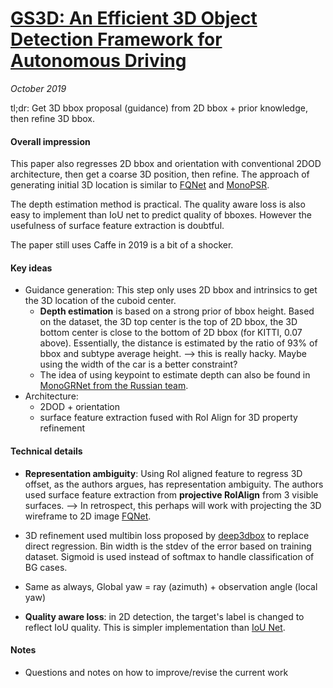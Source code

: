 # [GS3D: An Efficient 3D Object Detection Framework for Autonomous Driving](https://arxiv.org/abs/1903.10955)

_October 2019_

tl;dr: Get 3D bbox proposal (guidance) from 2D bbox + prior knowledge, then refine 3D bbox. 

#### Overall impression
This paper also regresses 2D bbox and orientation with conventional 2DOD architecture, then get a coarse 3D position, then refine. The approach of generating initial 3D location is similar to [FQNet](fqnet.md) and [MonoPSR](monopsr.md).

The depth estimation method is practical. The quality aware loss is also easy to implement than IoU net to predict quality of bboxes. However the usefulness of surface feature extraction is doubtful. 

The paper still uses Caffe in 2019 is a bit of a shocker. 


#### Key ideas
- Guidance generation: This step only uses 2D bbox and intrinsics to get the 3D location of the cuboid center.
	- **Depth estimation** is based on a strong prior of bbox height. Based on the dataset, the 3D top center is the top of 2D bbox, the 3D bottom center is close to the bottom of 2D bbox (for KITTI, 0.07 above). Essentially, the distance is estimated by the ratio of 93% of bbox and subtype average height. --> this is really hacky. Maybe using the width of the car is a better constraint?
	- The idea of using keypoint to estimate depth can also be found in [MonoGRNet from the Russian team](monogrnet_russian.md).
- Architecture: 
	- 2DOD + orientation
	- surface feature extraction fused with RoI Align for 3D property refinement


#### Technical details
- **Representation ambiguity**: Using RoI aligned feature to regress 3D offset, as the authors argues, has representation ambiguity. The authors used surface feature extraction from **projective RoIAlign** from 3 visible surfaces. --> In retrospect, this perhaps will work with projecting the 3D wireframe to 2D image [FQNet](fqnet.md).
- 3D refinement used multibin loss proposed by [deep3dbox](deep3dbox.md) to replace direct regression. Bin width is the stdev of the error based on training dataset. Sigmoid is used instead of softmax to handle classification of BG cases. 

- Same as always, Global yaw = ray (azimuth) + observation angle (local yaw)
- **Quality aware loss**: in 2D detection, the target's label is changed to reflect IoU quality. This is simpler implementation than [IoU Net](iou_net.md).

#### Notes
- Questions and notes on how to improve/revise the current work  

